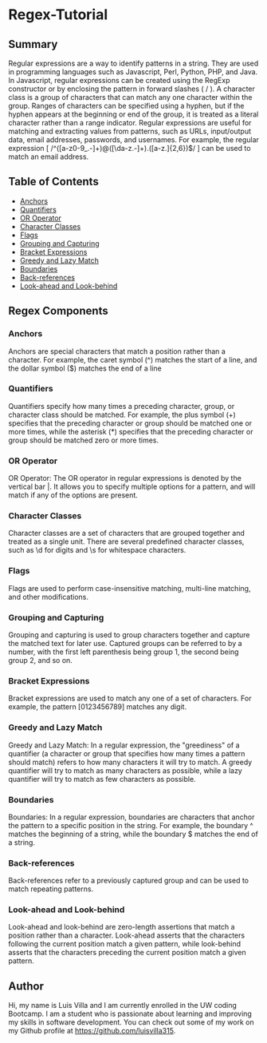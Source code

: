 # Regex-Tutorial

## Summary
Regular expressions are a way to identify patterns in a string. They are used in programming languages such as Javascript, Perl, Python, PHP, and Java. In Javascript, regular expressions can be created using the RegExp constructor or by enclosing the pattern in forward slashes ( / ). A character class is a group of characters that can match any one character within the group. Ranges of characters can be specified using a hyphen, but if the hyphen appears at the beginning or end of the group, it is treated as a literal character rather than a range indicator. Regular expressions are useful for matching and extracting values from patterns, such as URLs, input/output data, email addresses, passwords, and usernames. For example, the regular expression [ /^([a-z0-9_.-]+)@([\da-z.-]+).([a-z.]{2,6})$/ ] can be used to match an email address.

## Table of Contents

- [Anchors](#anchors)
- [Quantifiers](#quantifiers)
- [OR Operator](#or-operator)
- [Character Classes](#character-classes)
- [Flags](#flags)
- [Grouping and Capturing](#grouping-and-capturing)
- [Bracket Expressions](#bracket-expressions)
- [Greedy and Lazy Match](#greedy-and-lazy-match)
- [Boundaries](#boundaries)
- [Back-references](#back-references)
- [Look-ahead and Look-behind](#look-ahead-and-look-behind)

## Regex Components

### Anchors
Anchors are special characters that match a position rather than a character. For example, the caret symbol (^) matches the start of a line, and the dollar symbol ($) matches the end of a line
### Quantifiers
Quantifiers specify how many times a preceding character, group, or character class should be matched. For example, the plus symbol (+) specifies that the preceding character or group should be matched one or more times, while the asterisk (*) specifies that the preceding character or group should be matched zero or more times.
### OR Operator
OR Operator: The OR operator in regular expressions is denoted by the vertical bar |. It allows you to specify multiple options for a pattern, and will match if any of the options are present.
### Character Classes
Character classes are a set of characters that are grouped together and treated as a single unit. There are several predefined character classes, such as \d for digits and \s for whitespace characters.
### Flags
Flags are used to perform case-insensitive matching, multi-line matching, and other modifications.
### Grouping and Capturing
Grouping and capturing is used to group characters together and capture the matched text for later use. Captured groups can be referred to by a number, with the first left parenthesis being group 1, the second being group 2, and so on.
### Bracket Expressions
Bracket expressions are used to match any one of a set of characters. For example, the pattern [0123456789] matches any digit.
### Greedy and Lazy Match
Greedy and Lazy Match: In a regular expression, the "greediness" of a quantifier (a character or group that specifies how many times a pattern should match) refers to how many characters it will try to match. A greedy quantifier will try to match as many characters as possible, while a lazy quantifier will try to match as few characters as possible.
### Boundaries
Boundaries: In a regular expression, boundaries are characters that anchor the pattern to a specific position in the string. For example, the boundary ^ matches the beginning of a string, while the boundary $ matches the end of a string.
### Back-references
Back-references refer to a previously captured group and can be used to match repeating patterns.
### Look-ahead and Look-behind
Look-ahead and look-behind are zero-length assertions that match a position rather than a character. Look-ahead asserts that the characters following the current position match a given pattern, while look-behind asserts that the characters preceding the current position match a given pattern.
## Author
Hi, my name is Luis Villa and I am currently enrolled in the UW coding Bootcamp. I am a student who is passionate about learning and improving my skills in software development. You can check out some of my work on my Github profile at https://github.com/luisvilla315.
